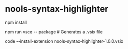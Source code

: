 # nools-syntax-highlighter

npm install

npm run vsce -- package  # Generates a .vsix file

code --install-extension nools-syntax-highlighter-1.0.0.vsix


